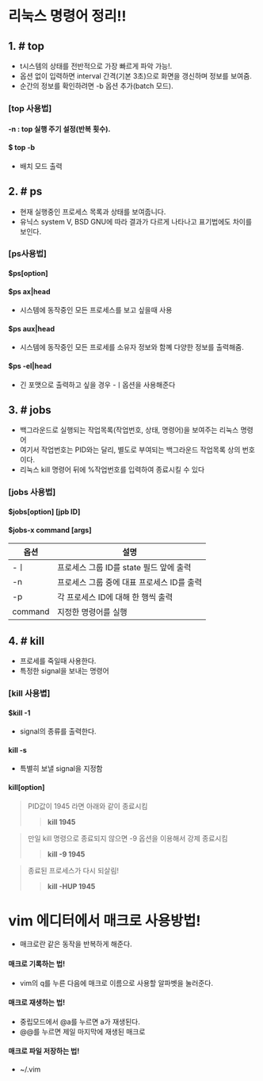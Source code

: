 # 리눅스 명령어 정리!!

## 1. # top
 * t시스템의 상태를 전반적으로 가장 빠르게 파악 가능!.
 * 옵션 없이 입력하면 interval 간격(기본 3초)으로 화면을 갱신하며 정보를 보여줌.
 * 순간의 정보를 확인하려면 -b 옵션 추가(batch 모드).
 ### [top 사용법]
 #### -n : top 실행 주기 설정(반복 횟수).
 #### $ top -b
 * 배치 모드 출력

 ## 2. # ps
   * 현재 실행중인 프로세스 목록과 상태를 보여줍니다.
   * 유닉스 system V, BSD GNU에 따라 결과가 다르게 나타나고 표기법에도 차이를 보인다.
   ### [ps사용법]
   #### $ps[option]
   #### $ps ax|head
   * 시스템에 동작중인 모든 프로세스를 보고 싶을때 사용
   #### $ps aux|head
   * 시스템에 동작중인 모든 프로세를 소유자 정보와 함꼐 다양한 정보를 출력해줌.
   #### $ps -el|head
   * 긴 포맷으로 출력하고 싶을 경우 -ㅣ옵션을 사용해준다
   
## 3. # jobs
 * 백그라운드로 실행되는 작업목록(작업번호, 상태, 명령어)을 보여주는 리눅스 명령어
 * 여기서 작업번호는 PID와는 달리, 별도로 부여되는 백그라운드 작업목록 상의 번호이다.
 * 리눅스 kill 명령어 뒤에 %작업번호를 입력하여 종료시킬 수 있다
 ### [jobs 사용법]
 #### $jobs[option] [jpb ID]
 #### $jobs-x command [args]
 |옵션|설명|
 |---|---|
 |-ㅣ|프로세스 그룹 ID를 state 필드 앞에 출력|
 |-n| 프로세스 그룹 중에 대표 프로세스 ID를 출력|
 |-p| 각 프로세스 ID에 대해 한 행씩 출력|
 |command|지정한 명령어를 실행|

## 4. # kill
* 프로세를 죽일때 사용한다.
* 특정한 signal을 보내는 명령어
### [kill 사용볍]
#### $kill -1
* signal의 종류를 출력한다.
#### kill -s
* 특별히 보낼 signal을 지정함
#### kill[option]
> PID값이 1945 라면 아래와 같이 종료시킴
>> **kill 1945**

> 만일 kill 명령으로 종료되지 않으면 -9 옵션을 이용해서 강제 종료시킴
>> **kill -9 1945**

>  종료된 프로세스가 다시 되살림!
>> **kill -HUP 1945**

# vim 에디터에서 매크로 사용방법!
* 매크로란 같은 동작을 반복하게 해준다.

#### 매크로 기록하는 법!
* vim의 q를 누른 다음에 매크로 이름으로 사용할 알파벳을 눌러준다.
#### 매크로 재생하는 법!
* 중립모드에서 @a를 누르면 a가 재생된다.
* @@를 누르면 제일 마지막에 재생된 매크로
#### 매크로 파일 저장하는 법!
* ~/.vim
